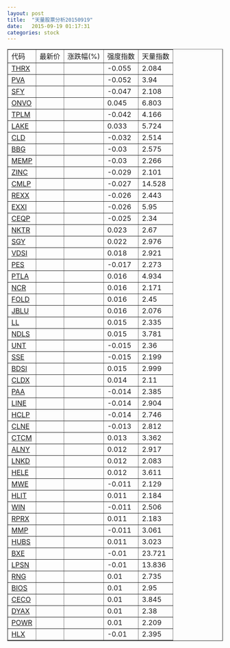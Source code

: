 ```yaml
---
layout: post
title:  "天量股票分析20150919"
date:   2015-09-19 01:17:31
categories: stock
---
```

<script type="text/javascript">
var stockList = []
stockList.push('gb_thrx');
stockList.push('gb_pva');
stockList.push('gb_sfy');
stockList.push('gb_onvo');
stockList.push('gb_tplm');
stockList.push('gb_lake');
stockList.push('gb_cld');
stockList.push('gb_bbg');
stockList.push('gb_memp');
stockList.push('gb_zinc');
stockList.push('gb_cmlp');
stockList.push('gb_rexx');
stockList.push('gb_exxi');
stockList.push('gb_ceqp');
stockList.push('gb_nktr');
stockList.push('gb_sgy');
stockList.push('gb_vdsi');
stockList.push('gb_pes');
stockList.push('gb_ptla');
stockList.push('gb_ncr');
stockList.push('gb_fold');
stockList.push('gb_jblu');
stockList.push('gb_ll');
stockList.push('gb_ndls');
stockList.push('gb_unt');
stockList.push('gb_sse');
stockList.push('gb_bdsi');
stockList.push('gb_cldx');
stockList.push('gb_paa');
stockList.push('gb_line');
stockList.push('gb_hclp');
stockList.push('gb_clne');
stockList.push('gb_ctcm');
stockList.push('gb_alny');
stockList.push('gb_lnkd');
stockList.push('gb_hele');
stockList.push('gb_mwe');
stockList.push('gb_hlit');
stockList.push('gb_win');
stockList.push('gb_rprx');
stockList.push('gb_mmp');
stockList.push('gb_hubs');
stockList.push('gb_bxe');
stockList.push('gb_lpsn');
stockList.push('gb_rng');
stockList.push('gb_bios');
stockList.push('gb_ceco');
stockList.push('gb_dyax');
stockList.push('gb_powr');
stockList.push('gb_hlx');
</script>

<table border="1">
 <tr>
  <td>代码</td>
  <td>最新价</td>
  <td>涨跌幅(%)</td>
 <td>强度指数</td>
 <td>天量指数</td>
</tr>
  <tr id="thrx"><td><a href="http://stock.finance.sina.com.cn/usstock/quotes/THRX.html" target="_blank">THRX</a></td><td></td><td></td><td>-0.055</td><td>2.084</td></tr>
  <tr id="pva"><td><a href="http://stock.finance.sina.com.cn/usstock/quotes/PVA.html" target="_blank">PVA</a></td><td></td><td></td><td>-0.052</td><td>3.94</td></tr>
  <tr id="sfy"><td><a href="http://stock.finance.sina.com.cn/usstock/quotes/SFY.html" target="_blank">SFY</a></td><td></td><td></td><td>-0.047</td><td>2.108</td></tr>
  <tr id="onvo"><td><a href="http://stock.finance.sina.com.cn/usstock/quotes/ONVO.html" target="_blank">ONVO</a></td><td></td><td></td><td>0.045</td><td>6.803</td></tr>
  <tr id="tplm"><td><a href="http://stock.finance.sina.com.cn/usstock/quotes/TPLM.html" target="_blank">TPLM</a></td><td></td><td></td><td>-0.042</td><td>4.166</td></tr>
  <tr id="lake"><td><a href="http://stock.finance.sina.com.cn/usstock/quotes/LAKE.html" target="_blank">LAKE</a></td><td></td><td></td><td>0.033</td><td>5.724</td></tr>
  <tr id="cld"><td><a href="http://stock.finance.sina.com.cn/usstock/quotes/CLD.html" target="_blank">CLD</a></td><td></td><td></td><td>-0.032</td><td>2.514</td></tr>
  <tr id="bbg"><td><a href="http://stock.finance.sina.com.cn/usstock/quotes/BBG.html" target="_blank">BBG</a></td><td></td><td></td><td>-0.03</td><td>2.575</td></tr>
  <tr id="memp"><td><a href="http://stock.finance.sina.com.cn/usstock/quotes/MEMP.html" target="_blank">MEMP</a></td><td></td><td></td><td>-0.03</td><td>2.266</td></tr>
  <tr id="zinc"><td><a href="http://stock.finance.sina.com.cn/usstock/quotes/ZINC.html" target="_blank">ZINC</a></td><td></td><td></td><td>-0.029</td><td>2.101</td></tr>
  <tr id="cmlp"><td><a href="http://stock.finance.sina.com.cn/usstock/quotes/CMLP.html" target="_blank">CMLP</a></td><td></td><td></td><td>-0.027</td><td>14.528</td></tr>
  <tr id="rexx"><td><a href="http://stock.finance.sina.com.cn/usstock/quotes/REXX.html" target="_blank">REXX</a></td><td></td><td></td><td>-0.026</td><td>2.443</td></tr>
  <tr id="exxi"><td><a href="http://stock.finance.sina.com.cn/usstock/quotes/EXXI.html" target="_blank">EXXI</a></td><td></td><td></td><td>-0.026</td><td>5.95</td></tr>
  <tr id="ceqp"><td><a href="http://stock.finance.sina.com.cn/usstock/quotes/CEQP.html" target="_blank">CEQP</a></td><td></td><td></td><td>-0.025</td><td>2.34</td></tr>
  <tr id="nktr"><td><a href="http://stock.finance.sina.com.cn/usstock/quotes/NKTR.html" target="_blank">NKTR</a></td><td></td><td></td><td>0.023</td><td>2.67</td></tr>
  <tr id="sgy"><td><a href="http://stock.finance.sina.com.cn/usstock/quotes/SGY.html" target="_blank">SGY</a></td><td></td><td></td><td>0.022</td><td>2.976</td></tr>
  <tr id="vdsi"><td><a href="http://stock.finance.sina.com.cn/usstock/quotes/VDSI.html" target="_blank">VDSI</a></td><td></td><td></td><td>0.018</td><td>2.921</td></tr>
  <tr id="pes"><td><a href="http://stock.finance.sina.com.cn/usstock/quotes/PES.html" target="_blank">PES</a></td><td></td><td></td><td>-0.017</td><td>2.273</td></tr>
  <tr id="ptla"><td><a href="http://stock.finance.sina.com.cn/usstock/quotes/PTLA.html" target="_blank">PTLA</a></td><td></td><td></td><td>0.016</td><td>4.934</td></tr>
  <tr id="ncr"><td><a href="http://stock.finance.sina.com.cn/usstock/quotes/NCR.html" target="_blank">NCR</a></td><td></td><td></td><td>0.016</td><td>2.171</td></tr>
  <tr id="fold"><td><a href="http://stock.finance.sina.com.cn/usstock/quotes/FOLD.html" target="_blank">FOLD</a></td><td></td><td></td><td>0.016</td><td>2.45</td></tr>
  <tr id="jblu"><td><a href="http://stock.finance.sina.com.cn/usstock/quotes/JBLU.html" target="_blank">JBLU</a></td><td></td><td></td><td>0.016</td><td>2.076</td></tr>
  <tr id="ll"><td><a href="http://stock.finance.sina.com.cn/usstock/quotes/LL.html" target="_blank">LL</a></td><td></td><td></td><td>0.015</td><td>2.335</td></tr>
  <tr id="ndls"><td><a href="http://stock.finance.sina.com.cn/usstock/quotes/NDLS.html" target="_blank">NDLS</a></td><td></td><td></td><td>0.015</td><td>3.781</td></tr>
  <tr id="unt"><td><a href="http://stock.finance.sina.com.cn/usstock/quotes/UNT.html" target="_blank">UNT</a></td><td></td><td></td><td>-0.015</td><td>2.36</td></tr>
  <tr id="sse"><td><a href="http://stock.finance.sina.com.cn/usstock/quotes/SSE.html" target="_blank">SSE</a></td><td></td><td></td><td>-0.015</td><td>2.199</td></tr>
  <tr id="bdsi"><td><a href="http://stock.finance.sina.com.cn/usstock/quotes/BDSI.html" target="_blank">BDSI</a></td><td></td><td></td><td>0.015</td><td>2.999</td></tr>
  <tr id="cldx"><td><a href="http://stock.finance.sina.com.cn/usstock/quotes/CLDX.html" target="_blank">CLDX</a></td><td></td><td></td><td>0.014</td><td>2.11</td></tr>
  <tr id="paa"><td><a href="http://stock.finance.sina.com.cn/usstock/quotes/PAA.html" target="_blank">PAA</a></td><td></td><td></td><td>-0.014</td><td>2.385</td></tr>
  <tr id="line"><td><a href="http://stock.finance.sina.com.cn/usstock/quotes/LINE.html" target="_blank">LINE</a></td><td></td><td></td><td>-0.014</td><td>2.904</td></tr>
  <tr id="hclp"><td><a href="http://stock.finance.sina.com.cn/usstock/quotes/HCLP.html" target="_blank">HCLP</a></td><td></td><td></td><td>-0.014</td><td>2.746</td></tr>
  <tr id="clne"><td><a href="http://stock.finance.sina.com.cn/usstock/quotes/CLNE.html" target="_blank">CLNE</a></td><td></td><td></td><td>-0.013</td><td>2.812</td></tr>
  <tr id="ctcm"><td><a href="http://stock.finance.sina.com.cn/usstock/quotes/CTCM.html" target="_blank">CTCM</a></td><td></td><td></td><td>0.013</td><td>3.362</td></tr>
  <tr id="alny"><td><a href="http://stock.finance.sina.com.cn/usstock/quotes/ALNY.html" target="_blank">ALNY</a></td><td></td><td></td><td>0.012</td><td>2.917</td></tr>
  <tr id="lnkd"><td><a href="http://stock.finance.sina.com.cn/usstock/quotes/LNKD.html" target="_blank">LNKD</a></td><td></td><td></td><td>0.012</td><td>2.083</td></tr>
  <tr id="hele"><td><a href="http://stock.finance.sina.com.cn/usstock/quotes/HELE.html" target="_blank">HELE</a></td><td></td><td></td><td>0.012</td><td>3.611</td></tr>
  <tr id="mwe"><td><a href="http://stock.finance.sina.com.cn/usstock/quotes/MWE.html" target="_blank">MWE</a></td><td></td><td></td><td>-0.011</td><td>2.129</td></tr>
  <tr id="hlit"><td><a href="http://stock.finance.sina.com.cn/usstock/quotes/HLIT.html" target="_blank">HLIT</a></td><td></td><td></td><td>0.011</td><td>2.184</td></tr>
  <tr id="win"><td><a href="http://stock.finance.sina.com.cn/usstock/quotes/WIN.html" target="_blank">WIN</a></td><td></td><td></td><td>-0.011</td><td>2.506</td></tr>
  <tr id="rprx"><td><a href="http://stock.finance.sina.com.cn/usstock/quotes/RPRX.html" target="_blank">RPRX</a></td><td></td><td></td><td>0.011</td><td>2.183</td></tr>
  <tr id="mmp"><td><a href="http://stock.finance.sina.com.cn/usstock/quotes/MMP.html" target="_blank">MMP</a></td><td></td><td></td><td>-0.011</td><td>3.061</td></tr>
  <tr id="hubs"><td><a href="http://stock.finance.sina.com.cn/usstock/quotes/HUBS.html" target="_blank">HUBS</a></td><td></td><td></td><td>0.011</td><td>3.023</td></tr>
  <tr id="bxe"><td><a href="http://stock.finance.sina.com.cn/usstock/quotes/BXE.html" target="_blank">BXE</a></td><td></td><td></td><td>-0.01</td><td>23.721</td></tr>
  <tr id="lpsn"><td><a href="http://stock.finance.sina.com.cn/usstock/quotes/LPSN.html" target="_blank">LPSN</a></td><td></td><td></td><td>-0.01</td><td>13.836</td></tr>
  <tr id="rng"><td><a href="http://stock.finance.sina.com.cn/usstock/quotes/RNG.html" target="_blank">RNG</a></td><td></td><td></td><td>0.01</td><td>2.735</td></tr>
  <tr id="bios"><td><a href="http://stock.finance.sina.com.cn/usstock/quotes/BIOS.html" target="_blank">BIOS</a></td><td></td><td></td><td>0.01</td><td>2.95</td></tr>
  <tr id="ceco"><td><a href="http://stock.finance.sina.com.cn/usstock/quotes/CECO.html" target="_blank">CECO</a></td><td></td><td></td><td>0.01</td><td>3.845</td></tr>
  <tr id="dyax"><td><a href="http://stock.finance.sina.com.cn/usstock/quotes/DYAX.html" target="_blank">DYAX</a></td><td></td><td></td><td>0.01</td><td>2.38</td></tr>
  <tr id="powr"><td><a href="http://stock.finance.sina.com.cn/usstock/quotes/POWR.html" target="_blank">POWR</a></td><td></td><td></td><td>0.01</td><td>2.209</td></tr>
  <tr id="hlx"><td><a href="http://stock.finance.sina.com.cn/usstock/quotes/HLX.html" target="_blank">HLX</a></td><td></td><td></td><td>-0.01</td><td>2.395</td></tr>
</table>
